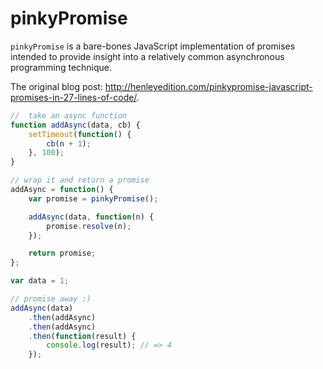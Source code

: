 # pinkyPromise

`pinkyPromise` is a bare-bones JavaScript implementation of promises intended to provide insight into a relatively common asynchronous programming technique.

The original blog post: http://henleyedition.com/pinkypromise-javascript-promises-in-27-lines-of-code/.

```javascript
//  take an async function
function addAsync(data, cb) {  
    setTimeout(function() {
        cb(n + 1);
    }, 100);
}

// wrap it and return a promise
addAsync = function() {  
    var promise = pinkyPromise();

    addAsync(data, function(n) {
        promise.resolve(n);
    });

    return promise;
};

var data = 1;

// promise away :)
addAsync(data)  
    .then(addAsync)
    .then(addAsync)
    .then(function(result) {
        console.log(result); // => 4
    });

```
